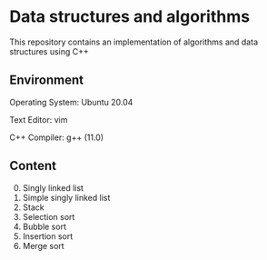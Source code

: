 # Data structures and algorithms 

This repository contains an implementation of algorithms and data structures using C++

## Environment

Operating System: Ubuntu 20.04

Text Editor: vim

C++ Compiler: g++ (11.0)

## Content

0. Singly linked list
1. Simple singly linked list
2. Stack
3. Selection sort
4. Bubble sort
5. Insertion sort
6. Merge sort
